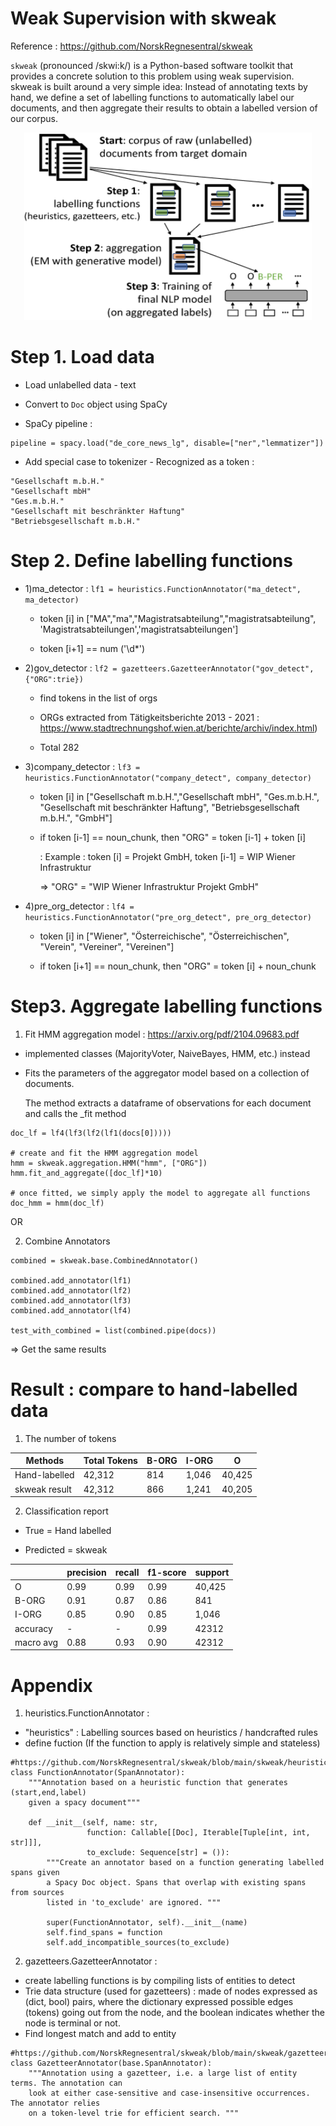 # Weak Supervision with skweak

Reference : https://github.com/NorskRegnesentral/skweak

`skweak` (pronounced /skwi:k/) is a Python-based software toolkit that provides a concrete solution to this problem using weak supervision. skweak is built around a very simple idea: Instead of annotating texts by hand, we define a set of labelling functions to automatically label our documents, and then aggregate their results to obtain a labelled version of our corpus.
<p align="center">
  <img width="460" height="300" src="https://raw.githubusercontent.com/NorskRegnesentral/skweak/main/data/skweak_procedure.png">
</p>

# Step 1. Load data 

   -  Load unlabelled data - text

   -  Convert to `Doc` object using SpaCy

   - SpaCy pipeline :

   ```
   pipeline = spacy.load("de_core_news_lg", disable=["ner","lemmatizer"])
   ```

   - Add special case to tokenizer - Recognized as a token :

   ```
   "Gesellschaft m.b.H."
   "Gesellschaft mbH"
   "Ges.m.b.H."
   "Gesellschaft mit beschränkter Haftung"
   "Betriebsgesellschaft m.b.H."
   ```


# Step 2. Define labelling functions


   -  1)ma_detector : ```lf1 = heuristics.FunctionAnnotator("ma_detect", ma_detector)```
   
      - token [i] in ["MA","ma","Magistratsabteilung","magistratsabteilung", 'Magistratsabteilungen','magistratsabteilungen']
      
      - token [i+1] == num ('\d*')
      
      
   -  2)gov_detector : ```lf2 = gazetteers.GazetteerAnnotator("gov_detect", {"ORG":trie})```
   
      - find tokens in the list of orgs
      
      - ORGs extracted from Tätigkeitsberichte 2013 - 2021 : https://www.stadtrechnungshof.wien.at/berichte/archiv/index.html)
      
      - Total 282



   -  3)company_detector : ```lf3 = heuristics.FunctionAnnotator("company_detect", company_detector)```
   
      - token [i] in ["Gesellschaft m.b.H.","Gesellschaft mbH", "Ges.m.b.H.", "Gesellschaft mit beschränkter Haftung", "Betriebsgesellschaft m.b.H.", "GmbH"]
      
      - if token [i-1] == noun_chunk, then "ORG" = token [i-1] + token [i]
      
        : Example : token [i] = Projekt GmbH, token [i-1] = WIP Wiener Infrastruktur 

          ⇒ "ORG" = "WIP Wiener Infrastruktur Projekt GmbH"
          

   -  4)pre_org_detector : ```lf4 = heuristics.FunctionAnnotator("pre_org_detect", pre_org_detector)```
  
      - token [i] in ["Wiener", "Österreichische", "Österreichischen", "Verein", "Vereiner", "Vereinen"]
      
      - if token [i+1] == noun_chunk, then "ORG" = token [i] + noun_chunk  


# Step3. Aggregate labelling functions

1. Fit HMM aggregation model : https://arxiv.org/pdf/2104.09683.pdf

  - implemented classes (MajorityVoter, NaiveBayes, HMM, etc.) instead
  - Fits the parameters of the aggregator model based on a collection of documents.
  
    The method extracts a dataframe of observations for each document and calls the _fit method
   
```
doc_lf = lf4(lf3(lf2(lf1(docs[0]))))

# create and fit the HMM aggregation model
hmm = skweak.aggregation.HMM("hmm", ["ORG"])
hmm.fit_and_aggregate([doc_lf]*10)

# once fitted, we simply apply the model to aggregate all functions
doc_hmm = hmm(doc_lf)
```

OR

2. Combine Annotators

```
combined = skweak.base.CombinedAnnotator()

combined.add_annotator(lf1)
combined.add_annotator(lf2)
combined.add_annotator(lf3)
combined.add_annotator(lf4)

test_with_combined = list(combined.pipe(docs))
```

⇒ Get the same results


# Result : compare to hand-labelled data

1. The number of tokens

| Methods  | Total Tokens | B-ORG  | I-ORG | O |
| ------------- | ------------- | ------------- | ------------- | ------------- |
| Hand-labelled  | 42,312  | 814  | 1,046  | 40,425  |
| skweak result | 42,312  | 866  | 1,241 | 40,205  |


2. Classification report

- True = Hand labelled

- Predicted = skweak


|   | precision | recall  | f1-score | support |
| ------------- | ------------- | ------------- | ------------- | ------------- |
| O  | 0.99  | 0.99  | 0.99  | 40,425  |
| B-ORG | 0.91  | 0.87  | 0.86 | 841  |
| I-ORG | 0.85  | 0.90  | 0.85 | 1,046  |
| accuracy | -  | -  | 0.99 | 42312  |
| macro avg | 0.88 | 0.93 | 0.90 | 42312  |




# Appendix


1. heuristics.FunctionAnnotator :

  - "heuristics" : Labelling sources based on heuristics / handcrafted rules
  - define fuction (If the function to apply is relatively simple and stateless)


```
#https://github.com/NorskRegnesentral/skweak/blob/main/skweak/heuristics.py
class FunctionAnnotator(SpanAnnotator):
    """Annotation based on a heuristic function that generates (start,end,label)
    given a spacy document"""

    def __init__(self, name: str, 
                 function: Callable[[Doc], Iterable[Tuple[int, int, str]]],
                 to_exclude: Sequence[str] = ()):
        """Create an annotator based on a function generating labelled spans given 
        a Spacy Doc object. Spans that overlap with existing spans from sources 
        listed in 'to_exclude' are ignored. """

        super(FunctionAnnotator, self).__init__(name)
        self.find_spans = function
        self.add_incompatible_sources(to_exclude)
```

2. gazetteers.GazetteerAnnotator :

 - create labelling functions is by compiling lists of entities to detect
 - Trie data structure (used for gazetteers) : made of nodes expressed as (dict, bool) pairs, where the
    dictionary expressed possible edges (tokens) going out from the node, and the boolean
    indicates whether the node is terminal or not.
 - Find longest match and add to entity


```
#https://github.com/NorskRegnesentral/skweak/blob/main/skweak/gazetteers.py
class GazetteerAnnotator(base.SpanAnnotator):
    """Annotation using a gazetteer, i.e. a large list of entity terms. The annotation can
    look at either case-sensitive and case-insensitive occurrences.  The annotator relies 
    on a token-level trie for efficient search. """
```
